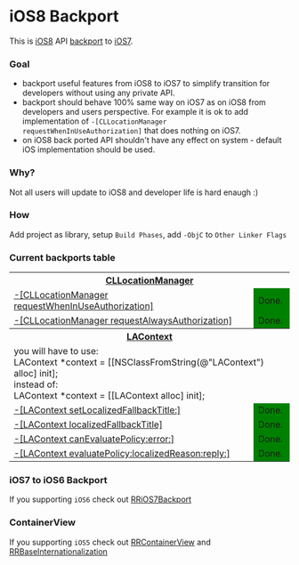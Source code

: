 iOS8 Backport
=============

This is [iOS8](http://www.apple.com/ios/ios8/) API [backport](http://en.wikipedia.org/wiki/Backporting) to [iOS7](http://www.apple.com/ios/ios6/).

### Goal
* backport useful features from iOS8 to iOS7 to simplify transition for developers without using any private API.
* backport should behave 100% same way on iOS7 as on iOS8 from developers and users perspective. For example it is ok to add implementation of `-[CLLocationManager requestWhenInUseAuthorization]` that does nothing on iOS7.
* on iOS8 back ported API shouldn't have any effect on system - default iOS implementation should be used.

### Why?
Not all users will update to iOS8 and developer life is hard enaugh :)

### How
Add project as library, setup `Build Phases`, add `-ObjC` to `Other Linker Flags`


### Current backports table
<table>
  <!-- CLLocationManager -->
  <tr>
    <th colspan="2"><a href="">CLLocationManager</a></th>
  </tr>
  <tr>
    <td><a href="">-[CLLocationManager requestWhenInUseAuthorization]</a></td>
    <td style="background-color: green;">Done.</td>
  </tr>
  <tr>
    <td><a href="">-[CLLocationManager requestAlwaysAuthorization]</a></td>
    <td style="background-color: green;">Done.</td>
  </tr>
  <!-- LAContext -->
  <tr>
    <th colspan="2"><a href="">LAContext</a></th>
  </tr>
  <tr>
    <td colspan="2">you will have to use:<br />
    LAContext *context = [[NSClassFromString(@"LAContext") alloc] init];<br />
    instead of:<br />
    LAContext *context = [[LAContext alloc] init];</td>
  </tr>
  <tr>
    <td><a href="">-[LAContext setLocalizedFallbackTitle:]</a></td>
    <td style="background-color: green;">Done.</td>
  </tr>
  <tr>
    <td><a href="">-[LAContext localizedFallbackTitle]</a></td>
    <td style="background-color: green;">Done.</td>
  </tr>
  <tr>
    <td><a href="">-[LAContext canEvaluatePolicy:error:]</a></td>
    <td style="background-color: green;">Done.</td>
  </tr>
  <tr>
    <td><a href="">-[LAContext evaluatePolicy:localizedReason:reply:]</a></td>
    <td style="background-color: green;">Done.</td>
  </tr>
</table>

### iOS7 to iOS6 Backport
If you supporting `iOS6` check out [RRiOS7Backport](https://github.com/RolandasRazma/RRiOS7Backport)

### ContainerView
If you supporting `iOS5` check out [RRContainerView](https://github.com/RolandasRazma/RRContainerView) and [RRBaseInternationalization](https://github.com/RolandasRazma/RRBaseInternationalization)
